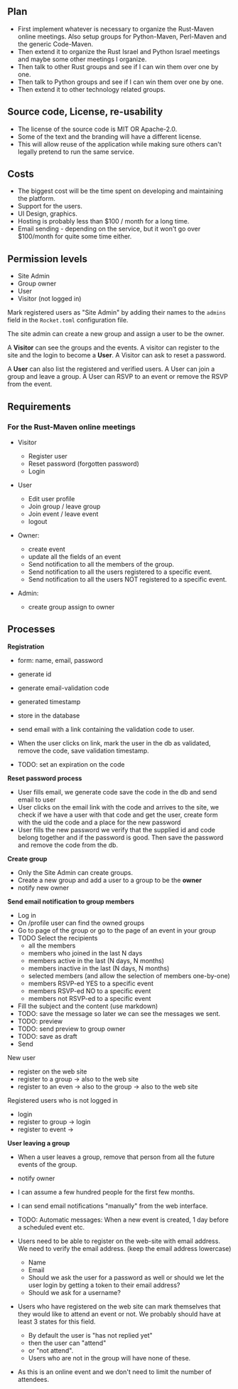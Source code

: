 ## Plan

* First implement whatever is necessary to organize the Rust-Maven online meetings. Also setup groups for Python-Maven, Perl-Maven and the generic Code-Maven.
* Then extend it to organize the Rust Israel and Python Israel meetings and maybe some other meetings I organize.
* Then talk to other Rust groups and see if I can win them over one by one.
* Then talk to Python groups and see if I can win them over one by one.
* Then extend it to other technology related groups.


## Source code, License, re-usability

* The license of the source code is MIT OR Apache-2.0.
* Some of the text and the branding will have a different license.
* This will allow reuse of the application while making sure others can't legally pretend to run the same service.

## Costs

* The biggest cost will be the time spent on developing and maintaining the platform.
* Support for the users.
* UI Design, graphics.
* Hosting is probably less than $100 / month for a long time.
* Email sending - depending on the service, but it won't go over $100/month for quite some time either.

## Permission levels
* Site Admin
* Group owner
* User
* Visitor (not logged in)

Mark registered users as "Site Admin" by adding their names to the `admins` field in the `Rocket.toml` configuration file.

The site admin can create a new group and assign a user to be the owner.


A **Visitor** can see the groups and the events. A visitor can register to the site and the login to become a **User**. A Visitor can ask to reset a password.

A **User** can also list the registered and verified users. A User can join a group and leave a group. A User can RSVP to an event or remove the RSVP from the event. 


## Requirements

### For the Rust-Maven online meetings

* Visitor
    * Register user
    * Reset password (forgotten password)
    * Login

* User
    * Edit user profile
    * Join group / leave group
    * Join event / leave event
    * logout

* Owner:
    * create event
    * update all the fields of an event
    * Send notification to all the members of the group.
    * Send notification to all the users registered to a specific event.
    * Send notification to all the users NOT registered to a specific event.


* Admin:
    * create group assign to owner


## Processes

**Registration**
* form: name, email, password
* generate id
* generate email-validation code
* generated timestamp
* store in the database
* send email with a link containing the validation code to user.

* When the user clicks on link, mark the user in the db as validated, remove the code, save validation timestamp.
* TODO: set an expiration on the code


**Reset password process**
* User fills email, we generate code save the code in the db and send email to user
* User clicks on the email link with the code and arrives to the site, we check if we have a user with that code and get the user, create form with the uid the code and a place for the new password
* User fills the new password we verify that the supplied id and code belong together and if the password is good. Then save the password and remove the code from the db.


**Create group**
* Only the Site Admin can create groups.
* Create a new group and add a user to a group to be the **owner**
* notify new owner

**Send email notification to group members**
* Log in
* On /profile user can find the owned groups 
* Go to page of the group or go to the page of an event in your group
* TODO Select the recipients
    * all the members
    * members who joined in the last N days
    * members active in the last (N days, N months)
    * members inactive in the last (N days, N months)
    * selected members (and allow the selection of members one-by-one)
    * members RSVP-ed YES to a specific event
    * members RSVP-ed NO to a specific event
    * members not RSVP-ed to a specific event
* Fill the subject and the content (use markdown)
* TODO: save the message so later we can see the messages we sent.
* TODO: preview
* TODO: send preview to group owner
* TODO: save as draft
* Send



New user
* register on the web site
* register to a group -> also to the web site
* register to an even -> also to the group -> also to the web site

Registered users who is not logged in
* login
* register to group -> login
* register to event -> 

**User leaving a group**
* When a user leaves a group, remove that person from all the future events of the group.
* notify owner



* I can assume a few hundred people for the first few months.

* I can send email notifications "manually" from the web interface.


* TODO: Automatic messages: When a new event is created, 1 day before a scheduled event etc.

* Users need to be able to register on the web-site with email address. We need to verify the email address. (keep the email address lowercase)
    * Name
    * Email
    * Should we ask the user for a password as well or should we let the user login by getting a token to their email address?
    * Should we ask for a username?
* Users who have registered on the web site can mark themselves that they would like to attend an event or not. We probably should have at least 3 states for this field.
    * By default the user is "has not replied yet"
    * then the user can "attend"
    * or "not attend".
    * Users who are not in the group will have none of these.
* As this is an online event and we don't need to limit the number of attendees.
